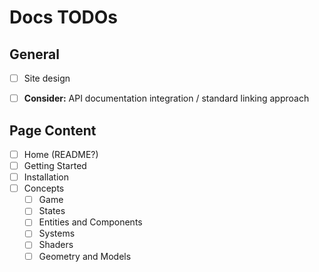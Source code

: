 # Docs TODOs

## General
- [ ] Site design
- [ ] **Consider:** API documentation integration / standard linking approach


## Page Content
- [ ] Home (README?)
- [ ] Getting Started
- [ ] Installation
- [ ] Concepts
    - [ ] Game
    - [ ] States
    - [ ] Entities and Components
    - [ ] Systems
    - [ ] Shaders
    - [ ] Geometry and Models
